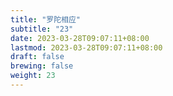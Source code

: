 ```yaml
---
title: "罗陀相应"
subtitle: "23"
date: 2023-03-28T09:07:11+08:00
lastmod: 2023-03-28T09:07:11+08:00
draft: false
brewing: false
weight: 23
---
```


